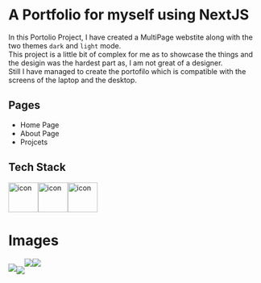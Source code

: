 # A Portfolio for myself using NextJS

In this Portolio Project, I have created a MultiPage webstite along with the two themes `dark` and `light` mode. 
<br>
This project is a little bit of complex for me as to showcase the things and the desigin was the hardest part as, I am not great of a designer. <br>
Still I have managed to create the portofilo which is compatible with the screens of the laptop and the desktop. 

## Pages
- Home Page
- About Page
- Projcets

## Tech Stack 
<div style="display: flex; align-items: flex-start;"><img src="https://techstack-generator.vercel.app/react-icon.svg" alt="icon" width="59" height="59" /><img src="https://techstack-generator.vercel.app/js-icon.svg" alt="icon" width="59" height="59" /><img src="https://techstack-generator.vercel.app/github-icon.svg" alt="icon" width="59" height="59" /></div>

# Images

<div style="display: flex; align-items: flex-center;">
  <img src="https://github.com/Abiji-2020/Portfolio/assets/145255212/6aac2fcc-13b0-41e0-8d1b-dcb310b16a8e" style="margin-top:10px;"/>
  <br>
  <img src="https://github.com/Abiji-2020/Portfolio/assets/145255212/1012779b-8eef-4b9a-9631-46602a4705d3" style="margin-top:15px; margin-bottom:15px;"/><br>
  <img src="https://github.com/Abiji-2020/Portfolio/assets/145255212/f0b79221-dc84-4fb4-940c-77dcbf6d163e" /><br>
    <img src="https://github.com/Abiji-2020/Portfolio/assets/145255212/1211e05d-3349-47ac-bc8a-580223b5b302" />
</div>



